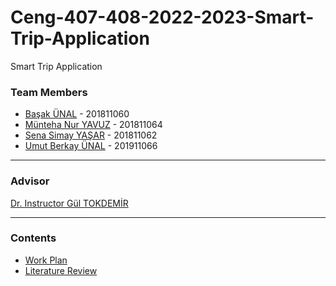 # Ceng-407-408-2022-2023-Smart-Trip-Application
Smart Trip Application

### Team Members
* [Başak ÜNAL](https://github.com/BasakUnal) - 201811060
* [Münteha Nur YAVUZ](https://github.com/muntehayvz) - 201811064
* [Sena Simay YAŞAR](https://github.com/simayasar) - 201811062
* [Umut Berkay ÜNAL](https://github.com/umutberkayunal) - 201911066

***

### Advisor
[Dr. Instructor Gül TOKDEMİR](http://www.cankaya.edu.tr/akademik_birimler/cv/Dr.%C3%96%C4%9Fr.%C3%9CyesiG%C3%BClTOKDEM%C4%B0R.html)

***

### Contents
* [Work Plan](https://github.com/CankayaUniversity/ceng-407-408-2022-2023-Smart-Trip-Application/wiki/CENG407-Work-Plan)
* [Literature Review](https://github.com/CankayaUniversity/ceng-407-408-2022-2023-Smart-Trip-Application/wiki/Literature-Review)
